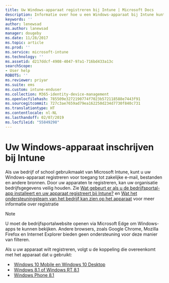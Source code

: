 ```yaml
---
title: Uw Windows-apparaat registreren bij Intune | Microsoft Docs
description: Informatie over hoe u een Windows-apparaat bij Intune kunt inschrijven
keywords: ''
author: lenewsad
ms.author: lanewsad
manager: dougeby
ms.date: 11/28/2017
ms.topic: article
ms.prod: ''
ms.service: microsoft-intune
ms.technology: ''
ms.assetid: d217ddcf-4908-4047-97a1-716bd433a13c
searchScope:
- User help
ROBOTS: ''
ms.reviewer: priyar
ms.suite: ems
ms.custom: intune-enduser
ms.collection: M365-identity-device-management
ms.openlocfilehash: 785509e3272190774f7023b572118588e7443f91
ms.sourcegitcommit: 727c3ae7659ad79ea162250d234d7730f840c731
ms.translationtype: HT
ms.contentlocale: nl-NL
ms.lasthandoff: 02/07/2019
ms.locfileid: "55849298"
---
```

# <a name="enroll-your-windows-device-in-intune"></a>Uw Windows-apparaat inschrijven bij Intune

Als uw bedrijf of school gebruikmaakt van Microsoft Intune, kunt u uw Windows-apparaat registreren voor toegang tot zakelijke e-mail, bestanden en andere bronnen. Door uw apparaten te registreren, kan uw organisatie bedrijfsgegevens veilig houden. Zie [Wat gebeurt er als u de bedrijfsportal-app installeert en uw apparaat registreert bij Intune?](what-happens-if-you-install-the-company-portal-app-and-enroll-your-device-in-intune-windows.md) en [Wat het ondersteuningsteam van het bedrijf kan zien op het apparaat](what-info-can-your-company-see-when-you-enroll-your-device-in-intune.md) voor meer informatie over registratie

> [!NOTE]
> U moet de bedrijfsportalwebsite openen via Microsoft Edge om Windows-apps te kunnen bekijken. Andere browsers, zoals Google Chrome, Mozilla Firefox en Internet Explorer bieden geen ondersteuning voor deze manier van filteren.


Als u uw apparaat wilt registreren, volgt u de koppeling die overeenkomt met het apparaat dat u gebruikt:

-  [Windows 10 Mobile en Windows 10 Desktop](enroll-your-w10-phone-or-w10-pc-windows.md)
-  [Windows 8.1 of Windows RT 8.1](enroll-your-w81-or-rt81-windows.md)
-  [Windows Phone 8.1](enroll-your-wp81-windows.md)
